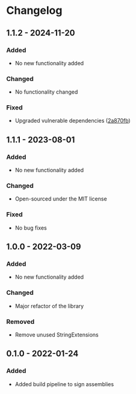 # Changelog

## 1.1.2 - 2024-11-20
### Added
- No new functionality added

### Changed
- No functionality changed

### Fixed
- Upgraded vulnerable dependencies ([2a870fb](https://github.com/audaciaconsulting/Audacia.Middleware.RobotsMetaTagMiddleware/commit/2a870fba2fdc0bfc5e6afb10c89c83b2b1b9d872))

## 1.1.1 - 2023-08-01
### Added 
- No new functionality added

### Changed
- Open-sourced under the MIT license

### Fixed
- No bug fixes

## 1.0.0 - 2022-03-09
### Added
- No new functionality added

### Changed
- Major refactor of the library

### Removed
- Remove unused StringExtensions

## 0.1.0 - 2022-01-24
### Added
- Added build pipeline to sign assemblies
